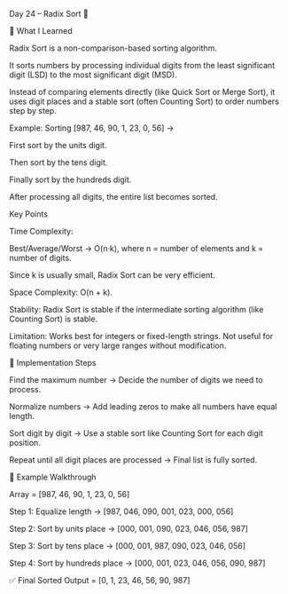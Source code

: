 Day 24 – Radix Sort 🔢


🔹 What I Learned

Radix Sort is a non-comparison-based sorting algorithm.

It sorts numbers by processing individual digits from the least significant digit (LSD) to the most significant digit (MSD).

Instead of comparing elements directly (like Quick Sort or Merge Sort), it uses digit places and a stable sort (often Counting Sort) to order numbers step by step.

Example: Sorting [987, 46, 90, 1, 23, 0, 56] →

First sort by the units digit.

Then sort by the tens digit.

Finally sort by the hundreds digit.

After processing all digits, the entire list becomes sorted.

Key Points

Time Complexity:

Best/Average/Worst → O(n·k), where n = number of elements and k = number of digits.

Since k is usually small, Radix Sort can be very efficient.

Space Complexity: O(n + k).

Stability: Radix Sort is stable if the intermediate sorting algorithm (like Counting Sort) is stable.

Limitation: Works best for integers or fixed-length strings. Not useful for floating numbers or very large ranges without modification.

🔹 Implementation Steps

Find the maximum number → Decide the number of digits we need to process.

Normalize numbers → Add leading zeros to make all numbers have equal length.

Sort digit by digit → Use a stable sort like Counting Sort for each digit position.

Repeat until all digit places are processed → Final list is fully sorted.

🔹 Example Walkthrough

Array = [987, 46, 90, 1, 23, 0, 56]

Step 1: Equalize length → [987, 046, 090, 001, 023, 000, 056]

Step 2: Sort by units place → [000, 001, 090, 023, 046, 056, 987]

Step 3: Sort by tens place → [000, 001, 987, 090, 023, 046, 056]

Step 4: Sort by hundreds place → [000, 001, 023, 046, 056, 090, 987]

✅ Final Sorted Output = [0, 1, 23, 46, 56, 90, 987]

